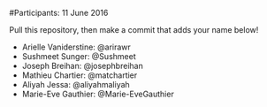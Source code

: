 #Participants: 11 June 2016

Pull this repository, then make a commit that adds your name below!

- Arielle Vaniderstine: @arirawr
- Sushmeet Sunger: @Sushmeet
- Joseph Breihan: @josephbreihan
- Mathieu Chartier: @matchartier
- Aliyah Jessa: @aliyahmaliyah
- Marie-Eve Gauthier: @Marie-EveGauthier

